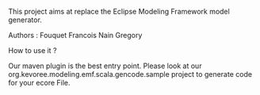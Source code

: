 This project aims at replace the Eclipse Modeling Framework model generator.

Authors : 
	Fouquet Francois
	Nain Gregory
	


How to use it ?

Our maven plugin is the best entry point. Please look at our org.kevoree.modeling.emf.scala.gencode.sample project to generate code for your ecore File.
